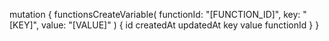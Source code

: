 mutation {
    functionsCreateVariable(
        functionId: "[FUNCTION_ID]",
        key: "[KEY]",
        value: "[VALUE]"
    ) {
        id
        createdAt
        updatedAt
        key
        value
        functionId
    }
}
